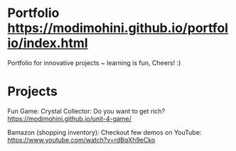 # Portfolio <https://modimohini.github.io/portfolio/index.html>
Portfolio for innovative projects ~ learning is fun, Cheers! :)
# Projects 
Fun Game:
Crystal Collector: Do you want to get rich? <https://modimohini.github.io/unit-4-game/>

Bamazon (shopping inventory): Checkout few demos on YouTube: <https://www.youtube.com/watch?v=rdBqXh9eCko>

